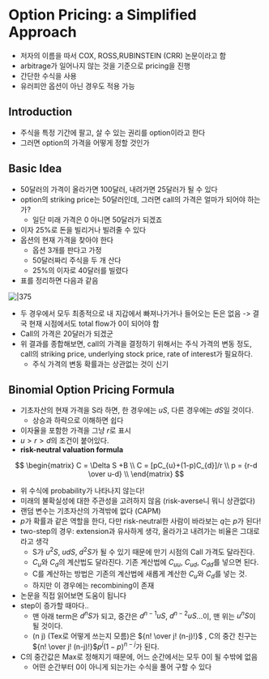 # Option Pricing: a Simplified Approach

- 저자의 이름을 따서 COX, ROSS,RUBINSTEIN (CRR) 논문이라고 함
- arbitrage가 일어나지 않는 것을 기준으로 pricing을 진행
- 간단한 수식을 사용
- 유러피안 옵션이 아닌 경우도 적용 가능

## Introduction

- 주식을 특정 기간에 팔고, 살 수 있는 권리를 option이라고 한다
- 그러면 option의 가격을 어떻게 정할 것인가

## Basic Idea

- 50달러의 가격이 올라가면 100달러, 내려가면 25달러가 될 수 있다
- option의 striking price는 50달러인데, 그러면 call의 가격은 얼마가 되어야 하는가?
	- 일단 미래 가격은 0 아니면 50달러가 되겠죠
- 이자 25%로 돈을 빌리거나 빌려줄 수 있다
- 옵션의 현재 가격을 찾아야 한다
	- 옵션 3개를 판다고 가정
	- 50달러짜리 주식을 두 개 산다
	- 25%의 이자로 40달러를 빌렸다
- 표를 정리하면 다음과 같음

![|375](https://i.imgur.com/eZqKI00.png)
- 두 경우에서 모두 최종적으로 내 지갑에서 빠져나가거나 들어오는 돈은 없음 -> 결국 현재 시점에서도 total flow가 0이 되어야 함
- Call의 가격은 20달러가 되겠군
- 위 결과를 종합해보면, call의 가격을 결정하기 위해서는 주식 가격의 변동 정도, call의 striking price, underlying stock price, rate of interest가 필요하다.
	- 주식 가격의 변동 확률과는 상관없는 것이 신기

## Binomial Option Pricing Formula

- 기초자산의 현재 가격을 S라 하면, 한 경우에는 $uS$, 다른 경우에는 $dS$일 것이다.
	- 상승과 하락으로 이해하면 쉽다
- 이자율을 포함한 가격을 그냥 $r$로 표시
- $u > r > d$의 조건이 붙어있다.
- **risk-neutral valuation formula**

$$ \begin{matrix}
C = \Delta S +B \\ 
C = [pC_{u}+(1-p)C_{d}]/r \\ 
p = {r-d \over u-d} \\
\end{matrix}
$$

- 위 수식에 probability가 나타나지 않는다!
- 미래의 불확실성에 대한 주관성을 고려하지 않음 (risk-averse니 뭐니 상관없다)
- 랜덤 변수는 기초자산의 가격밖에 없다 (CAPM)
- $p$가 확률과 같은 역할을 한다, 다만 risk-neutral한 사람이 바라보는 $q$는 $p$가 된다!
- two-step의 경우: extension과 유사하게 생각, 올라가고 내려가는 비율은 그대로라고 생각
	- S가 $u^{2}S$, $udS$, $d^{2}S$가 될 수 있기 때문에 만기 시점의 Call 가격도 달라진다.
	- $C_{u}$와 $C_d$의 계산법도 달라진다. 기존 계산법에 $C_{uu}$, $C_{ud}$, $C_{dd}$를 넣으면 된다. 
	- C를 계산하는 방법은 기존의 계산법에 새롭게 계산한 $C_{u}$와 $C_d$를 넣는 것.
	- 하지만 이 경우에는 recombining이 존재
- 논문을 직접 읽어보면 도움이 됩니다
- step이 증가할 때마다..
	- 맨 아래 term은 $d^{n}S$가 되고, 중간은 $d^{n-1}uS$, $d^{n-2}uS$...이, 맨 위는 $u^{n}S$이 될 것이다.
	- (n j) (Tex로 어떻게 쓰는지 모름)은 ${n! \over j! (n-j)!}$ , C의 중간 친구는 ${n! \over j! (n-j)!}$$p^{j}(1-p)^{n-j}$가 된다.
- C의 중간값은 Max로 정해지기 때문에, 어느 순간에서는 모두 0이 될 수밖에 없음
	- 어떤 순간부터 0이 아니게 되는가는 수식을 풀어 구할 수 있다